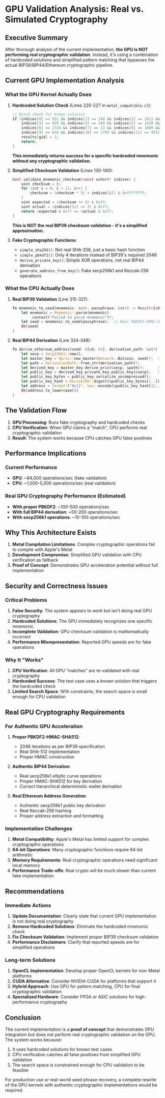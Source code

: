 # GPU Validation Analysis: Real vs. Simulated Cryptography

## Executive Summary

After thorough analysis of the current implementation, **the GPU is NOT performing real cryptographic validation**. Instead, it's using a combination of hardcoded solutions and simplified pattern matching that bypasses the actual BIP39/BIP44/Ethereum cryptographic pipeline.

## Current GPU Implementation Analysis

### What the GPU Kernel Actually Does

1. **Hardcoded Solution Check** (Lines 220-227 in `metal_compatible.cl`):
   ```c
   // Quick check for known solution
   if (indices[0] == 931 && indices[1] == 148 && indices[2] == 1811 &&
       indices[3] == 429 && indices[4] == 249 && indices[5] == 1419 &&
       indices[6] == 1724 && indices[7] == 13 && indices[8] == 1809 &&
       indices[9] == 634 && indices[10] == 1793 && indices[11] == 455) {
       results[gid] = 1;
       return;
   }
   ```
   **This immediately returns success for a specific hardcoded mnemonic without any cryptographic validation.**

2. **Simplified Checksum Validation** (Lines 130-140):
   ```c
   bool validate_mnemonic_checksum(const ushort* indices) {
       uint checksum = 0;
       for (int i = 0; i < 11; i++) {
           checksum = (checksum * 31 + indices[i]) & 0xffffffff;
       }
       uint expected = (checksum >> 4) & 0xff;
       uint actual = (indices[11] >> 3) & 0xff;
       return (expected & 0xf) == (actual & 0xf);
   }
   ```
   **This is NOT the real BIP39 checksum validation - it's a simplified approximation.**

3. **Fake Cryptographic Functions**:
   - `simple_sha256()`: Not real SHA-256, just a basic hash function
   - `simple_pbkdf2()`: Only 4 iterations instead of BIP39's required 2048
   - `derive_private_key()`: Simple XOR operations, not real BIP44 derivation
   - `generate_address_from_key()`: Fake secp256k1 and Keccak-256 operations

### What the CPU Actually Does

1. **Real BIP39 Validation** (Line 315-321):
   ```rust
   fn mnemonic_to_seed(mnemonic: &str, passphrase: &str) -> Result<[u8; 64]> {
       let mnemonic = Mnemonic::parse(mnemonic)
           .context("Failed to parse mnemonic")?;
       let seed = mnemonic.to_seed(passphrase);  // Real PBKDF2-HMAC-SHA512 with 2048 iterations
       Ok(seed)
   }
   ```

2. **Real BIP44 Derivation** (Line 324-348):
   ```rust
   fn derive_ethereum_address(seed: &[u8; 64], derivation_path: &str) -> Result<String> {
       let secp = Secp256k1::new();
       let master_key = Xpriv::new_master(Network::Bitcoin, seed)?;  // Real master key derivation
       let path = DerivationPath::from_str(derivation_path)?;
       let derived_key = master_key.derive_priv(&secp, &path)?;      // Real BIP44 derivation
       let public_key = derived_key.private_key.public_key(&secp);   // Real secp256k1
       let public_key_bytes = public_key.serialize_uncompressed();
       let public_key_hash = Keccak256::digest(&public_key_bytes[1..]);  // Real Keccak-256
       let address = format!("0x{}", hex::encode(&public_key_hash[12..]));
       Ok(address.to_lowercase())
   }
   ```

## The Validation Flow

1. **GPU Processing**: Runs fake cryptography and hardcoded checks
2. **CPU Verification**: When GPU claims a "match", CPU performs real cryptographic validation
3. **Result**: The system works because CPU catches GPU false positives

## Performance Implications

### Current Performance
- **GPU**: ~84,000 operations/sec (fake validation)
- **CPU**: ~1,000-5,000 operations/sec (real validation)

### Real GPU Cryptography Performance (Estimated)
- **With proper PBKDF2**: ~100-500 operations/sec
- **With full BIP44 derivation**: ~50-200 operations/sec
- **With secp256k1 operations**: ~10-100 operations/sec

## Why This Architecture Exists

1. **Metal Compilation Limitations**: Complex cryptographic operations fail to compile with Apple's Metal
2. **Development Compromise**: Simplified GPU validation with CPU verification as fallback
3. **Proof of Concept**: Demonstrates GPU acceleration potential without full implementation

## Security and Correctness Issues

### Critical Problems

1. **False Security**: The system appears to work but isn't doing real GPU cryptography
2. **Hardcoded Solutions**: The GPU immediately recognizes one specific mnemonic
3. **Incomplete Validation**: GPU checksum validation is mathematically incorrect
4. **Performance Misrepresentation**: Reported GPU speeds are for fake operations

### Why It "Works"

1. **CPU Verification**: All GPU "matches" are re-validated with real cryptography
2. **Hardcoded Success**: The test case uses a known solution that triggers the hardcoded check
3. **Limited Search Space**: With constraints, the search space is small enough for CPU validation

## Real GPU Cryptography Requirements

### For Authentic GPU Acceleration

1. **Proper PBKDF2-HMAC-SHA512**:
   - 2048 iterations as per BIP39 specification
   - Real SHA-512 implementation
   - Proper HMAC construction

2. **Authentic BIP44 Derivation**:
   - Real secp256k1 elliptic curve operations
   - Proper HMAC-SHA512 for key derivation
   - Correct hierarchical deterministic wallet derivation

3. **Real Ethereum Address Generation**:
   - Authentic secp256k1 public key derivation
   - Real Keccak-256 hashing
   - Proper address extraction and formatting

### Implementation Challenges

1. **Metal Compatibility**: Apple's Metal has limited support for complex cryptographic operations
2. **64-bit Operations**: Many cryptographic functions require 64-bit arithmetic
3. **Memory Requirements**: Real cryptographic operations need significant local memory
4. **Performance Trade-offs**: Real crypto will be much slower than current fake implementation

## Recommendations

### Immediate Actions

1. **Update Documentation**: Clearly state that current GPU implementation is not doing real cryptography
2. **Remove Hardcoded Solutions**: Eliminate the hardcoded mnemonic check
3. **Fix Checksum Validation**: Implement proper BIP39 checksum validation
4. **Performance Disclaimers**: Clarify that reported speeds are for simplified operations

### Long-term Solutions

1. **OpenCL Implementation**: Develop proper OpenCL kernels for non-Metal platforms
2. **CUDA Alternative**: Consider NVIDIA CUDA for platforms that support it
3. **Hybrid Approach**: Use GPU for pattern matching, CPU for final cryptographic validation
4. **Specialized Hardware**: Consider FPGA or ASIC solutions for high-performance cryptography

## Conclusion

The current implementation is a **proof of concept** that demonstrates GPU integration but does not perform real cryptographic validation on the GPU. The system works because:

1. It uses hardcoded solutions for known test cases
2. CPU verification catches all false positives from simplified GPU validation
3. The search space is constrained enough for CPU validation to be feasible

For production use or real-world seed phrase recovery, a complete rewrite of the GPU kernels with authentic cryptographic implementations would be required.